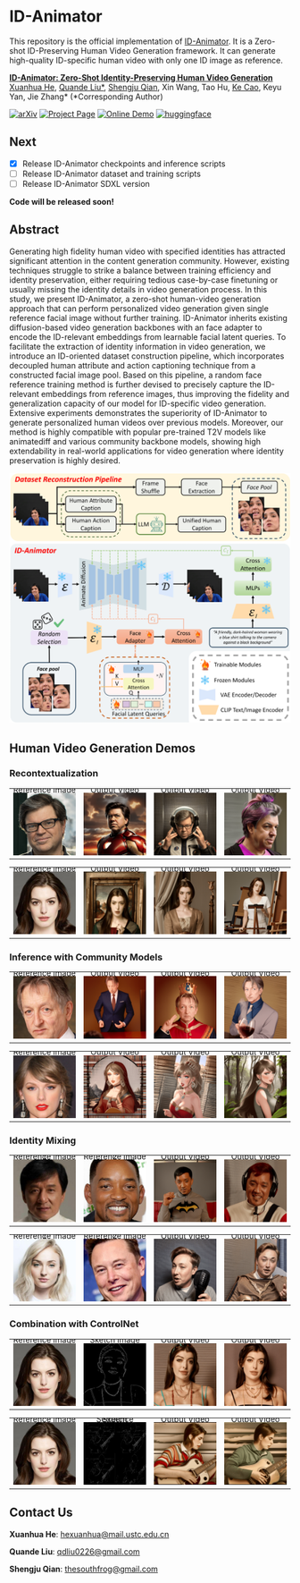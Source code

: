 # ID-Animator

This repository is the official implementation of [ID-Animator](https://id-animator.github.io/).
It is a Zero-shot ID-Preserving Human Video Generation framework. It can generate high-quality ID-specific human video with only one ID image as reference.


**[ID-Animator: Zero-Shot Identity-Preserving Human Video Generation](https://id-animator.github.io/)** 
</br>
[Xuanhua He](https://scholar.google.com/citations?user=-bDAN2YAAAAJ&hl=en&oi=ao),
[Quande Liu*](https://liuquande.github.io/),
[Shengju Qian](https://scholar.google.com/citations?user=QNnWmasAAAAJ&hl=zh-CN),
Xin Wang,
Tao Hu,
[Ke Cao](https://scholar.google.com/citations?user=3qMrWmgAAAAJ&hl=en&oi=ao),
Keyu Yan,
Jie Zhang*
(*Corresponding Author)

[![arXiv](https://img.shields.io/badge/arXiv-2404.15275-b31b1b.svg)](https://arxiv.org/abs/2404.15275)
[![Project Page](https://img.shields.io/badge/Project-Website-green)](https://id-animator.github.io/)
[![Online Demo](https://img.shields.io/badge/%F0%9F%A4%97online%20demo-yellow)](https://huggingface.co/spaces/ID-Animator/ID-Animator)
[![huggingface](https://img.shields.io/badge/%F0%9F%A4%97huggingface-yellow)](https://huggingface.co/ID-Animator/ID-Animator)

## Next
- [x] Release ID-Animator checkpoints and inference scripts
- [ ] Release ID-Animator dataset and training scripts
- [ ] Release ID-Animator SDXL version

**Code will be released soon!**

## Abstract
Generating high fidelity human video with specified identities has attracted significant attention in the content generation community. However, existing techniques struggle to strike a balance between training efficiency and identity preservation, either requiring tedious case-by-case finetuning or usually missing the identity details in video generation process. In this study, we present ID-Animator, a zero-shot human-video generation approach that can perform personalized video generation given single reference facial image without further training. ID-Animator inherits existing diffusion-based video generation backbones with an face adapter to encode the ID-relevant embeddings from learnable facial latent queries. To facilitate the extraction of identity information in video generation, we introduce an ID-oriented dataset construction pipeline, which incorporates decoupled human attribute and action captioning technique from a constructed facial image pool. Based on this pipeline, a random face reference training method is further devised to precisely capture the ID-relevant embeddings from reference images, thus improving the fidelity and generalization capacity of our model for ID-specific video generation. Extensive experiments demonstrates the superiority of ID-Animator to generate personalized human videos over previous models. Moreover, our method is highly compatible with popular pre-trained T2V models like animatediff and various community backbone models, showing high extendability in real-world applications for video generation where identity preservation is highly desired.

![Framework of proposed methods](./__assets__/framework.png "Framework of proposed methods")
## Human Video Generation Demos
### Recontextualization
<table class="center">
    <tr style="line-height: 0">
    <td width=25% style="border: none; text-align: center">Reference Image</td>
    <td width=25% style="border: none; text-align: center">Output Video</td>
    <td width=25% style="border: none; text-align: center">Output Video</td>
    <td width=25% style="border: none; text-align: center">Output Video</td>
    </tr>
    <tr>
    <td width=25% style="border: none"><img src="./__assets__/ref/lecun1.png" style="width:100%"></td>
    <td width=25% style="border: none"><img src="./__assets__/first_part/lecun/2.gif" style="width:100%"></td>
    <td width=25% style="border: none"><img src="./__assets__/first_part/lecun/3.gif" style="width:100%"></td>
    <td width=25% style="border: none"><img src="./__assets__/first_part/lecun/4.gif" style="width:100%"></td>
    </tr>
</table>
<table class="center">
    <tr style="line-height: 0">
    <td width=25% style="border: none; text-align: center">Reference Image</td>
    <td width=25% style="border: none; text-align: center">Output Video</td>
    <td width=25% style="border: none; text-align: center">Output Video</td>
    <td width=25% style="border: none; text-align: center">Output Video</td>
    </tr>
    <tr>
    <td width=25% style="border: none"><img src="./__assets__/ref/fbb.png" style="width:100%"></td>
    <td width=25% style="border: none"><img src="./__assets__/first_part/ann/1.gif" style="width:100%"></td>
    <td width=25% style="border: none"><img src="./__assets__/first_part/ann/4.gif" style="width:100%"></td>
    <td width=25% style="border: none"><img src="./__assets__/first_part/ann/6.gif" style="width:100%"></td>
    </tr>
</table>

### Inference with Community Models
<table class="center">
    <tr style="line-height: 0">
    <td width=25% style="border: none; text-align: center">Reference Image</td>
    <td width=25% style="border: none; text-align: center">Output Video</td>
    <td width=25% style="border: none; text-align: center">Output Video</td>
    <td width=25% style="border: none; text-align: center">Output Video</td>
    </tr>
    <tr>
    <td width=25% style="border: none"><img src="./__assets__/ref/Hinton.png" style="width:100%"></td>
    <td width=25% style="border: none"><img src="./__assets__/second/hinton/2.gif" style="width:100%"></td>
    <td width=25% style="border: none"><img src="./__assets__/second/hinton/3.gif" style="width:100%"></td>
    <td width=25% style="border: none"><img src="./__assets__/second/hinton/6.gif" style="width:100%"></td>
    </tr>
</table>
<table class="center">
    <tr style="line-height: 0">
    <td width=25% style="border: none; text-align: center">Reference Image</td>
    <td width=25% style="border: none; text-align: center">Output Video</td>
    <td width=25% style="border: none; text-align: center">Output Video</td>
    <td width=25% style="border: none; text-align: center">Output Video</td>
    </tr>
    <tr>
    <td width=25% style="border: none"><img src="./__assets__/ref/Taylor.png" style="width:100%"></td>
    <td width=25% style="border: none"><img src="./__assets__/second/taylor/4.gif" style="width:100%"></td>
    <td width=25% style="border: none"><img src="./__assets__/second/taylor/5.gif" style="width:100%"></td>
    <td width=25% style="border: none"><img src="./__assets__/second/taylor/6.gif" style="width:100%"></td>
    </tr>
</table>

### Identity Mixing
<table class="center">
    <tr style="line-height: 0">
    <td width=25% style="border: none; text-align: center">Reference Image 1</td>
    <td width=25% style="border: none; text-align: center">Reference Image 2</td>
    <td width=25% style="border: none; text-align: center">Output Video</td>
    <td width=25% style="border: none; text-align: center">Output Video</td>
    </tr>
    <tr>
    <td width=25% style="border: none"><img src="./__assets__/ref/cl.png" style="width:100%"></td>
    <td width=25% style="border: none"><img src="./__assets__/ref/sms.png" style="width:100%"></td>
    <td width=25% style="border: none"><img src="./__assets__/third/1/1.gif" style="width:100%"></td>
    <td width=25% style="border: none"><img src="./__assets__/third/1/6.gif" style="width:100%"></td>
    </tr>
</table>
<table class="center">
    <tr style="line-height: 0">
    <td width=25% style="border: none; text-align: center">Reference Image 1</td>
    <td width=25% style="border: none; text-align: center">Reference Image 2</td>
    <td width=25% style="border: none; text-align: center">Output Video</td>
    <td width=25% style="border: none; text-align: center">Output Video</td>
    </tr>
    <tr>
    <td width=25% style="border: none"><img src="./__assets__/ref/sansa.png" style="width:100%"></td>
    <td width=25% style="border: none"><img src="./__assets__/ref/musk.png" style="width:100%"></td>
    <td width=25% style="border: none"><img src="./__assets__/third/2/2.gif" style="width:100%"></td>
    <td width=25% style="border: none"><img src="./__assets__/third/2/6.gif" style="width:100%"></td>
    </tr>
</table>

### Combination with ControlNet
<table class="center">
    <tr style="line-height: 0">
    <td width=25% style="border: none; text-align: center">Reference Image</td>
    <td width=25% style="border: none; text-align: center">Sketch Image</td>
    <td width=25% style="border: none; text-align: center">Output Video</td>
    <td width=25% style="border: none; text-align: center">Output Video</td>
    </tr>
    <tr>
    <td width=25% style="border: none"><img src="./__assets__/ref/fbb.png" style="width:100%"></td>
    <td width=25% style="border: none"><img src="./__assets__/ref/sketch.png" style="width:100%"></td>
    <td width=25% style="border: none"><img src="./__assets__/fourth/1.gif" style="width:100%"></td>
    <td width=25% style="border: none"><img src="./__assets__/fourth/2.gif" style="width:100%"></td>
    </tr>
</table>
<table class="center">
    <tr style="line-height: 0">
    <td width=25% style="border: none; text-align: center">Reference Image</td>
    <td width=25% style="border: none; text-align: center">Sketch Sequence</td>
    <td width=25% style="border: none; text-align: center">Output Video</td>
    <td width=25% style="border: none; text-align: center">Output Video</td>
    </tr>
    <tr>
    <td width=25% style="border: none"><img src="./__assets__/ref/fbb.png" style="width:100%"></td>
    <td width=25% style="border: none"><img src="./__assets__/ref/sketch_sequence.png" style="width:100%"></td>
    <td width=25% style="border: none"><img src="./__assets__/fourth/3.gif" style="width:100%"></td>
    <td width=25% style="border: none"><img src="./__assets__/fourth/4.gif" style="width:100%"></td>
    </tr>
</table>

## Contact Us

**Xuanhua He**: hexuanhua@mail.ustc.edu.cn

**Quande Liu**: qdliu0226@gmail.com

**Shengju Qian**: thesouthfrog@gmail.com
